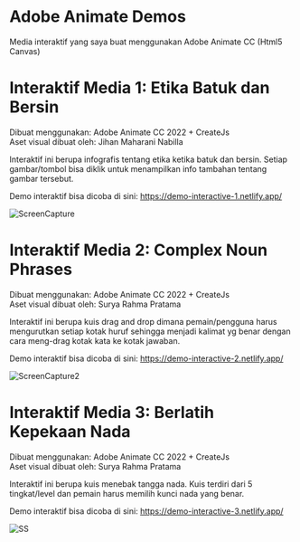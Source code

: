 # Adobe Animate Demos
Media interaktif yang saya buat menggunakan Adobe Animate CC (Html5 Canvas)

# Interaktif Media 1: Etika Batuk dan Bersin
Dibuat menggunakan: Adobe Animate CC 2022 + CreateJs <br />
Aset visual dibuat oleh: Jihan Maharani Nabilla

Interaktif ini berupa infografis tentang etika ketika batuk dan bersin. Setiap gambar/tombol bisa diklik untuk menampilkan info tambahan tentang gambar tersebut.

Demo interaktif bisa dicoba di sini: https://demo-interactive-1.netlify.app/

![ScreenCapture](https://user-images.githubusercontent.com/55121946/211489906-a2313262-b00b-4ef2-8436-4e7823268066.PNG)

# Interaktif Media 2: Complex Noun Phrases
Dibuat menggunakan: Adobe Animate CC 2022 + CreateJs <br />
Aset visual dibuat oleh: Surya Rahma Pratama

Interaktif ini berupa kuis drag and drop dimana pemain/pengguna harus mengurutkan setiap kotak huruf sehingga menjadi kalimat yg benar dengan cara meng-drag kotak kata ke kotak jawaban.

Demo interaktif bisa dicoba di sini: https://demo-interactive-2.netlify.app/

![ScreenCapture2](https://user-images.githubusercontent.com/55121946/211490975-1c68025f-11bb-4650-8f8e-edd558d3f630.PNG)

# Interaktif Media 3: Berlatih Kepekaan Nada
Dibuat menggunakan: Adobe Animate CC 2022 + CreateJs <br />
Aset visual dibuat oleh: Surya Rahma Pratama

Interaktif ini berupa kuis menebak tangga nada. Kuis terdiri dari 5 tingkat/level dan pemain harus memilih kunci nada yang benar.

Demo interaktif bisa dicoba di sini: https://demo-interactive-3.netlify.app/

![SS](https://user-images.githubusercontent.com/55121946/217412113-884557ff-1198-47ee-ae6b-aa6c8ea169f9.png)
